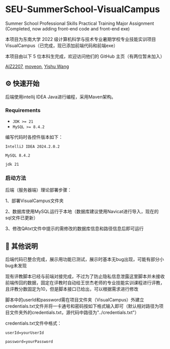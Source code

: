 # SEU-SummerSchool-VisualCampus
Summer School Professional Skills Practical Training Major Assignment (Completed, now adding front-end code and front-end exe)

本项目为东南大学 2022 级计算机科学与技术专业暑期学校专业技能实训项目VisualCampus（已完成，现已添加前端代码和前端exe）

本项目由以下 5 位本科生完成，欢迎访问他们的 GitHub 主页（有两位暂未加入）

[AIZ2207](https://github.com/AIZ2201),
[moveon](https://github.com/hxk77882),
[Yishu Wang](https://github.com/seuwestbrrook)

## ⚙️ 快速开始

后端使用intellij IDEA Java进行编程，采用Maven架构。

### Requirements

- `JDK >= 21`
- `MySQL >= 8.4.2`

编写代码时各控件版本如下：

	IntelliJ IDEA 2024.2.0.2
 
	MySQL 8.4.2
 
	jdk 21

### 启动方法

后端（服务器端）理论部署步骤：

1、部署VisualCampus文件夹

2、数据库使用MySQL运行于本地（数据库建议使用Navicat进行导入，现在的sql文件已更新）

3、修改QAtxt文件中提示的需修改的数据库信息和路径信息后即可运行

## 📄 其他说明

后端代码已整合完成，展示用功能已测试，展示时基本无bug出现，可能有部分小bug未发现

现有评教脚本已经与前端对接完成，不过为了防止隐私信息泄露这里脚本并未接收前端传回的数据，固定在评教时自动给王世杰老师的专业技能实训课程进行评教，且评教分数固定为10，但是脚本接口已给出，可以根据需求进行修改

脚本中的userId和password需在项目文件夹（VisualCampus）外建立credentials.txt文件并将一卡通号和密码按如下格式输入即可（默认相对路径为项目文件夹外的credentials.txt，源代码中路径为"../credentials.txt"）

credentials.txt文件中格式：

	userId=yourUserId

	password=yourPassword
